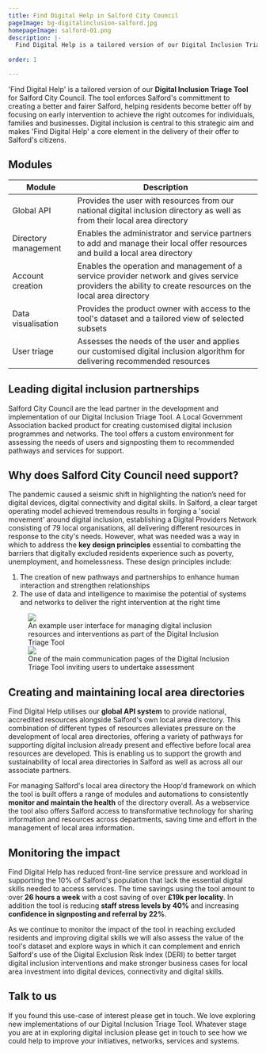 ```yaml
---
title: Find Digital Help in Salford City Council
pageImage: bg-digitalinclusion-salford.jpg
homepageImage: salford-01.png
description: |-
  Find Digital Help is a tailored version of our Digital Inclusion Triage Tool. The tool delivers early intervention for Salford's residents and is supporting the city in adopting a more holistic, place-based approach to digital inclusion, redefining how their local services work together. 
  
order: 1

---
```

'Find Digital Help' is a tailored version of our **Digital Inclusion Triage Tool** for Salford City Council. The tool enforces Salford's committment to creating a better and fairer Salford, helping residents become better off by focusing on early intervention to achieve the right outcomes for individuals, families and businesses. Digital inclusion is central to this strategic aim and makes 'Find Digital Help' a core element in the delivery of their offer to Salford's citizens.  

<section>
  <h2>Modules</h2>
  <table>
    <thead>
      <tr>
<th>Module</th>
        <th>Description</th>
      </tr>
    </thead>
    <tbody>
      <tr>
        <td>Global API</td>
        <td>Provides the user with resources from our national digital inclusion directory as well as from their local area directory</td>
      </tr>
      <tr>
        <td>Directory management</td>
        <td>Enables the administrator and service partners to add and manage their local offer resources and build a local area directory</td>
      </tr>
      <tr>
        <td>Account creation</td>
        <td>Enables the operation and management of a service provider network and gives service providers the ability to create resources on the local area directory </td>
      </tr>
      <tr>
        <td>Data visualisation</td>
        <td>Provides the product owner with access to the tool's dataset and a tailored view of selected subsets</td>
      </tr>
      <tr>
        <td>User triage</td>
        <td>Assesses the needs of the user and applies our customised digital inclusion algorithm for delivering recommended resources</td>
      </tr>
    </tbody>
  </table>
</section>
          
Leading digital inclusion partnerships
---------------------------------------------------------------------------------------------------------------------------------
Salford City Council are the lead partner in the development and implementation of our Digital Inclusion Triage Tool. A Local Government Association backed product for creating customised digital inclusion programmes and networks. The tool offers a custom environment for assessing the needs of users and signposting them to recommended pathways and services for support. 

Why does Salford City Council need support?
---------------------------------------------------------------------------------------------------------------------------------

The pandemic caused a seismic shift in highlighting the nation’s need for digital devices, digital connectivity and digital skills. In Salford, a clear target operating model achieved tremendous results in forging a 'social movement' around digital inclusion, establishing a Digital Providers Network consisting of 79 local organisations, all delivering different resources in response to the city's needs. However, what was needed was a way in which to address the **key design principles** essential to combatting the barriers that digitally excluded residents experience such as poverty, unemployment, and homelessness. These design principles include:

1. The creation of new pathways and partnerships to enhance human interaction and strengthen relationships
2. The use of data and intelligence to maximise the potential of systems and networks to deliver the right intervention at the right time

 <figure>
  <img src="{{ '/static/images/use-cases/dynamicinfoenvironments_02.png' | url }}" />
  <figcaption>
    An example user interface for managing digital inclusion resources and interventions as part of the Digital Inclusion Triage Tool
  </figcaption>
   <img src="{{ '/static/images/use-cases/dynamicinfoenvironments_01.png' | url }}" />
  <figcaption>
    One of the main communication pages of the Digital Inclusion Triage Tool inviting users to undertake assessment
  </figcaption>
</figure>

Creating and maintaining local area directories
---------------------------------------------------------------------------------------------------------------------------------

Find Digital Help utilises our **global API system** to provide national, accredited resources alongside Salford's own local area directory. This combination of different types of resources alleviates pressure on the development of local area directories, offering a variety of pathways for supporting digital inclusion already present and effective before local area resources are developed. This is enabling us to support the growth and sustainability of local area directories in Salford as well as across all our associate partners. 

For managing Salford's local area directory the Hoop'd framework on which the tool is built offers a range of modules and automations to consistently **monitor and maintain the health** of the directory overall. As a webservice the tool also offers Salford access to transformative technology for sharing information and resources across departments, saving time and effort in the management of local area information. 

Monitoring the impact
---------------------------------------------------------------------------------------------------------------------------------
Find Digital Help has reduced front-line service pressure and workload in supporting the 10% of Salford's population that lack the essential digital skills needed to access services. The time savings using the tool amount to over **26 hours a week** with a cost saving of over **£19k per locality**. In addition the tool is reducing **staff stress levels by 40%** and increasing **confidence in signposting and referral by 22%**.

As we continue to monitor the impact of the tool in reaching excluded residents and improving digital skills we will also assess the value of the tool's dataset and explore ways in which it can complement and enrich Salford's use of the Digital Exclusion Risk Index (DERI) to better target digital inclusion interventions and make stronger business cases for local area investment into digital devices, connectivity and digital skills.  

Talk to us
---------------------------------------------------------------------------------------------------------------------------------
If you found this use-case of interest please get in touch. We love exploring new implementations of our Digital Inclusion Triage Tool. Whatever stage you are at in exploring digital inclusion please get in touch to see how we could help to improve your initiatives, networks, services and systems. 
